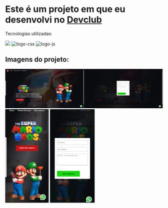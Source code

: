 <h1 align="left">Este é um projeto em que eu desenvolvi no <a href="https://rodolfomori.com.br/devclub">Devclub</a></h1>
<p>Tecnologias utilizadas:</p>

<img src="https://img.shields.io/badge/HTML5-E34F26?style=for-the-badge&logo=html5&logoColor=white">
<img src="https://img.shields.io/badge/CSS3-1572B6?style=for-the-badge&logo=css3&logoColor=white" alt="logo-css">
<img src="https://img.shields.io/badge/JavaScript-F7DF1E?style=for-the-badge&logo=javascript&logoColor=black" alt="logo-js">

<h2>Imagens do projeto:</h2>
<div dispay="flex" align-items="center">
  <img src="https://github.com/Pablo-Floriano/Projeto-Mario/blob/master/img/desktop.png?raw=true" width="50%">
  <img src="https://github.com/Pablo-Floriano/Projeto-Mario/blob/master/img/desktop-form.png?raw=true" width="50%" align="right">
</div>

<img src="https://github.com/Pablo-Floriano/Projeto-Mario/blob/master/img/mobile.png?raw=true" height="300px">
<img src="https://github.com/Pablo-Floriano/Projeto-Mario/blob/master/img/mobile-form.png?raw=true" height="300px">

